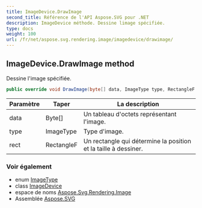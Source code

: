 ```yaml
---
title: ImageDevice.DrawImage
second_title: Référence de l'API Aspose.SVG pour .NET
description: ImageDevice méthode. Dessine limage spécifiée.
type: docs
weight: 100
url: /fr/net/aspose.svg.rendering.image/imagedevice/drawimage/
---
```

## ImageDevice.DrawImage method

Dessine l'image spécifiée.

```csharp
public override void DrawImage(byte[] data, ImageType type, RectangleF rect)
```

| Paramètre | Taper | La description |
| --- | --- | --- |
| data | Byte[] | Un tableau d'octets représentant l'image. |
| type | ImageType | Type d'image. |
| rect | RectangleF | Un rectangle qui détermine la position et la taille à dessiner. |

### Voir également

* enum [ImageType](../../../aspose.svg.rendering/imagetype/)
* class [ImageDevice](../)
* espace de noms [Aspose.Svg.Rendering.Image](../../imagedevice/)
* Assemblée [Aspose.SVG](../../../)


